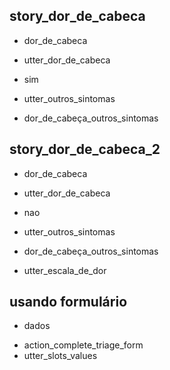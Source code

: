 ## story_dor_de_cabeca <!--- The name of the story. It is not mandatory, but useful for debugging. -->
  * dor_de_cabeca <!--- User input expressed as intent. In this case it represents users message 'Hello'. -->
   - utter_dor_de_cabeca <!--- The response of the chatbot expressed as an action. In this case it represents chatbot's response 'Hello, how can I help?' -->
  * sim
  - utter_outros_sintomas
  * dor_de_cabeça_outros_sintomas

## story_dor_de_cabeca_2 <!--- The name of the story. It is not mandatory, but useful for debugging. -->
  * dor_de_cabeca <!--- User input expressed as intent. In this case it represents users message 'Hello'. -->
   - utter_dor_de_cabeca <!--- The response of the chatbot expressed as an action. In this case it represents chatbot's response 'Hello, how can I help?' -->
  * nao
  - utter_outros_sintomas
  * dor_de_cabeça_outros_sintomas
  - utter_escala_de_dor


## usando formulário
  * dados
  - action_complete_triage_form
  - utter_slots_values

<!-- -action_restart restarts bot -->
